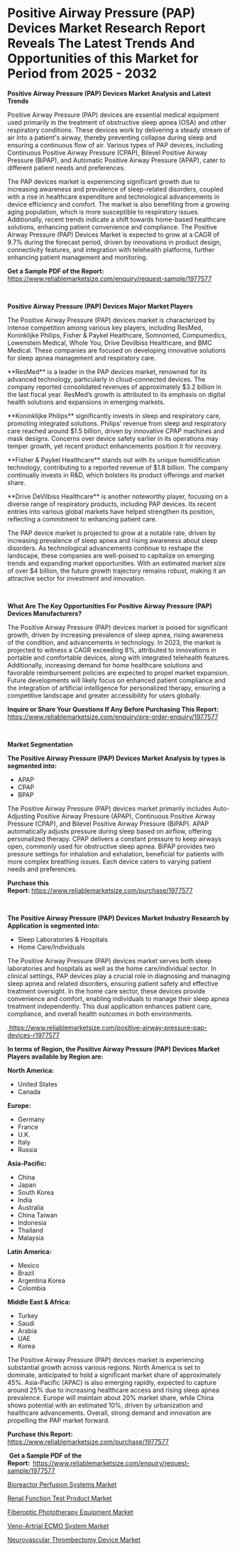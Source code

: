 <p><h1>Positive Airway Pressure (PAP) Devices Market Research Report Reveals The Latest Trends And Opportunities of this Market for Period from 2025 - 2032</h1></p><p><strong>Positive Airway Pressure (PAP) Devices Market Analysis and Latest Trends</strong></p>
<p><p>Positive Airway Pressure (PAP) devices are essential medical equipment used primarily in the treatment of obstructive sleep apnea (OSA) and other respiratory conditions. These devices work by delivering a steady stream of air into a patient's airway, thereby preventing collapse during sleep and ensuring a continuous flow of air. Various types of PAP devices, including Continuous Positive Airway Pressure (CPAP), Bilevel Positive Airway Pressure (BiPAP), and Automatic Positive Airway Pressure (APAP), cater to different patient needs and preferences.</p><p>The PAP devices market is experiencing significant growth due to increasing awareness and prevalence of sleep-related disorders, coupled with a rise in healthcare expenditure and technological advancements in device efficiency and comfort. The market is also benefiting from a growing aging population, which is more susceptible to respiratory issues. Additionally, recent trends indicate a shift towards home-based healthcare solutions, enhancing patient convenience and compliance. The Positive Airway Pressure (PAP) Devices Market is expected to grow at a CAGR of 9.7% during the forecast period, driven by innovations in product design, connectivity features, and integration with telehealth platforms, further enhancing patient management and monitoring.</p></p>
<p><strong>Get a Sample PDF of the Report:&nbsp;</strong> <a href="https://www.reliablemarketsize.com/enquiry/request-sample/1977577?utm_campaign=1943&utm_medium=2&utm_source=Github&utm_content=ia&utm_term=05032025&utm_id=positive-airway-pressure-pap-devices">https://www.reliablemarketsize.com/enquiry/request-sample/1977577</a></p>
<p>&nbsp;</p>
<p><strong>Positive Airway Pressure (PAP) Devices Major Market Players</strong></p>
<p><p>The Positive Airway Pressure (PAP) devices market is characterized by intense competition among various key players, including ResMed, Koninklijke Philips, Fisher & Paykel Healthcare, Somnomed, Compumedics, Lowenstein Medical, Whole You, Drive Devilbiss Healthcare, and BMC Medical. These companies are focused on developing innovative solutions for sleep apnea management and respiratory care.</p><p>**ResMed** is a leader in the PAP devices market, renowned for its advanced technology, particularly in cloud-connected devices. The company reported consolidated revenues of approximately $3.2 billion in the last fiscal year. ResMed’s growth is attributed to its emphasis on digital health solutions and expansions in emerging markets.</p><p>**Koninklijke Philips** significantly invests in sleep and respiratory care, promoting integrated solutions. Philips’ revenue from sleep and respiratory care reached around $1.5 billion, driven by innovative CPAP machines and mask designs. Concerns over device safety earlier in its operations may temper growth, yet recent product enhancements position it for recovery.</p><p>**Fisher & Paykel Healthcare** stands out with its unique humidification technology, contributing to a reported revenue of $1.8 billion. The company continually invests in R&D, which bolsters its product offerings and market share.</p><p>**Drive DeVilbiss Healthcare** is another noteworthy player, focusing on a diverse range of respiratory products, including PAP devices. Its recent entries into various global markets have helped strengthen its position, reflecting a commitment to enhancing patient care.</p><p>The PAP device market is projected to grow at a notable rate, driven by increasing prevalence of sleep apnea and rising awareness about sleep disorders. As technological advancements continue to reshape the landscape, these companies are well-poised to capitalize on emerging trends and expanding market opportunities. With an estimated market size of over $4 billion, the future growth trajectory remains robust, making it an attractive sector for investment and innovation.</p></p>
<p>&nbsp;</p>
<p><strong>What Are The Key Opportunities For Positive Airway Pressure (PAP) Devices Manufacturers?</strong></p>
<p><p>The Positive Airway Pressure (PAP) devices market is poised for significant growth, driven by increasing prevalence of sleep apnea, rising awareness of the condition, and advancements in technology. In 2023, the market is projected to witness a CAGR exceeding 8%, attributed to innovations in portable and comfortable devices, along with integrated telehealth features. Additionally, increasing demand for home healthcare solutions and favorable reimbursement policies are expected to propel market expansion. Future developments will likely focus on enhanced patient compliance and the integration of artificial intelligence for personalized therapy, ensuring a competitive landscape and greater accessibility for users globally.</p></p>
<p><strong>Inquire or Share Your Questions If Any Before Purchasing This Report:</strong> <a href="https://www.reliablemarketsize.com/enquiry/pre-order-enquiry/1977577?utm_campaign=1943&utm_medium=2&utm_source=Github&utm_content=ia&utm_term=05032025&utm_id=positive-airway-pressure-pap-devices">https://www.reliablemarketsize.com/enquiry/pre-order-enquiry/1977577</a></p>
<p>&nbsp;</p>
<p><strong>Market Segmentation</strong></p>
<p><strong>The Positive Airway Pressure (PAP) Devices Market Analysis by types is segmented into:</strong></p>
<p><ul><li>APAP</li><li>CPAP</li><li>BPAP</li></ul></p>
<p><p>The Positive Airway Pressure (PAP) devices market primarily includes Auto-Adjusting Positive Airway Pressure (APAP), Continuous Positive Airway Pressure (CPAP), and Bilevel Positive Airway Pressure (BiPAP). APAP automatically adjusts pressure during sleep based on airflow, offering personalized therapy. CPAP delivers a constant pressure to keep airways open, commonly used for obstructive sleep apnea. BiPAP provides two pressure settings for inhalation and exhalation, beneficial for patients with more complex breathing issues. Each device caters to varying patient needs and preferences.</p></p>
<p><strong>Purchase this Report:&nbsp;</strong><a href="https://www.reliablemarketsize.com/purchase/1977577?utm_campaign=1943&utm_medium=2&utm_source=Github&utm_content=ia&utm_term=05032025&utm_id=positive-airway-pressure-pap-devices">https://www.reliablemarketsize.com/purchase/1977577</a></p>
<p>&nbsp;</p>
<p><strong>The Positive Airway Pressure (PAP) Devices Market Industry Research by Application is segmented into:</strong></p>
<p><ul><li>Sleep Laboratories & Hospitals</li><li>Home Care/Individuals</li></ul></p>
<p><p>The Positive Airway Pressure (PAP) devices market serves both sleep laboratories and hospitals as well as the home care/individual sector. In clinical settings, PAP devices play a crucial role in diagnosing and managing sleep apnea and related disorders, ensuring patient safety and effective treatment oversight. In the home care sector, these devices provide convenience and comfort, enabling individuals to manage their sleep apnea treatment independently. This dual application enhances patient care, compliance, and overall health outcomes in both environments.</p></p>
<p><a href="https://www.reliablemarketsize.com/positive-airway-pressure-pap-devices-r1977577?utm_campaign=1943&utm_medium=2&utm_source=Github&utm_content=ia&utm_term=05032025&utm_id=positive-airway-pressure-pap-devices">&nbsp;https://www.reliablemarketsize.com/positive-airway-pressure-pap-devices-r1977577</a></p>
<p><strong>In terms of Region, the Positive Airway Pressure (PAP) Devices Market Players available by Region are:</strong></p>
<p>
    <p> <strong> North America: </strong>
        <ul>
            <li>United States</li>
            <li>Canada</li>
        </ul>
        </p> 
    <p> <strong> Europe: </strong>
        <ul>
            <li>Germany</li>
            <li>France</li>
            <li>U.K.</li>
            <li>Italy</li>
            <li>Russia</li>
        </ul>
        </p> 
    <p> <strong> Asia-Pacific: </strong>
        <ul>
            <li>China</li>
            <li>Japan</li>
            <li>South Korea</li>
            <li>India</li>
            <li>Australia</li>
            <li>China Taiwan</li>
            <li>Indonesia</li>
            <li>Thailand</li>
            <li>Malaysia</li>
        </ul>
        </p> 
    <p> <strong> Latin America: </strong>
        <ul>
            <li>Mexico</li>
            <li>Brazil</li>
            <li>Argentina Korea</li>
            <li>Colombia</li>
        </ul>
        </p> 
    <p> <strong> Middle East & Africa: </strong>
        <ul>
            <li>Turkey</li>
            <li>Saudi</li>
            <li>Arabia</li>
            <li>UAE</li>
            <li>Korea</li>
        </ul>
    </p>
    </p>
<p><p>The Positive Airway Pressure (PAP) devices market is experiencing substantial growth across various regions. North America is set to dominate, anticipated to hold a significant market share of approximately 45%. Asia-Pacific (APAC) is also emerging rapidly, expected to capture around 25% due to increasing healthcare access and rising sleep apnea prevalence. Europe will maintain about 20% market share, while China shows potential with an estimated 10%, driven by urbanization and healthcare advancements. Overall, strong demand and innovation are propelling the PAP market forward.</p></p>
<p><strong>Purchase this Report: </strong><a href="https://www.reliablemarketsize.com/purchase/1977577?utm_campaign=1943&utm_medium=2&utm_source=Github&utm_content=ia&utm_term=05032025&utm_id=positive-airway-pressure-pap-devices">https://www.reliablemarketsize.com/purchase/1977577</a></p>
<p>&nbsp;<strong>Get a Sample PDF of the Report:&nbsp;&nbsp;</strong><a href="https://www.reliablemarketsize.com/enquiry/request-sample/1977577?utm_campaign=1943&utm_medium=2&utm_source=Github&utm_content=ia&utm_term=05032025&utm_id=positive-airway-pressure-pap-devices">https://www.reliablemarketsize.com/enquiry/request-sample/1977577</a></p>
<p><strong></strong></p>
<p><p><a href="https://github.com/bloggglazaie/Market-Research-Report-List-1/blob/main/bioreactor-perfusion-systems-market.md?utm_campaign=1943&utm_medium=2&utm_source=Github&utm_content=ia&utm_term=05032025&utm_id=positive-airway-pressure-pap-devices">Bioreactor Perfusion Systems Market</a></p><p><a href="https://github.com/ChiragRP21/Market-Research-Report-List-7/blob/main/renal-function-test-product-market.md?utm_campaign=1943&utm_medium=2&utm_source=Github&utm_content=ia&utm_term=05032025&utm_id=positive-airway-pressure-pap-devices">Renal Function Test Product Market</a></p><p><a href="https://github.com/stvnpukaj10/Market-Research-Report-List-1/blob/main/fiberoptic-phototherapy-equipment-market.md?utm_campaign=1943&utm_medium=2&utm_source=Github&utm_content=ia&utm_term=05032025&utm_id=positive-airway-pressure-pap-devices">Fiberoptic Phototherapy Equipment Market</a></p><p><a href="https://github.com/nikkoureta1y/Market-Research-Report-List-1/blob/main/veno-artrial-ecmo-system-market.md?utm_campaign=1943&utm_medium=2&utm_source=Github&utm_content=ia&utm_term=05032025&utm_id=positive-airway-pressure-pap-devices">Veno-Artrial ECMO System Market</a></p><p><a href="https://github.com/lolahberkik5/Market-Research-Report-List-1/blob/main/neurovascular-thrombectomy-device-market.md?utm_campaign=1943&utm_medium=2&utm_source=Github&utm_content=ia&utm_term=05032025&utm_id=positive-airway-pressure-pap-devices">Neurovascular Thrombectomy Device Market</a></p></p>